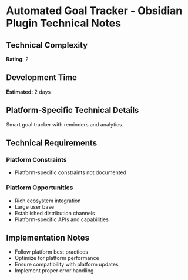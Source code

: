 # Automated Goal Tracker - Obsidian Plugin Technical Notes

## Technical Complexity
**Rating:** 2

## Development Time
**Estimated:** 2 days

## Platform-Specific Technical Details
Smart goal tracker with reminders and analytics.

## Technical Requirements

### Platform Constraints
- Platform-specific constraints not documented

### Platform Opportunities
- Rich ecosystem integration
- Large user base
- Established distribution channels
- Platform-specific APIs and capabilities

## Implementation Notes
- Follow platform best practices
- Optimize for platform performance
- Ensure compatibility with platform updates
- Implement proper error handling
